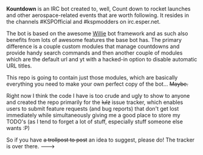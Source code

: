 **Kountdown** is an IRC bot created to, well, Count down to rocket launches and other aerospace-related events that are worth following. It resides in the channels #KSPOfficial and #kspmodders on irc.esper.net. 

The bot is based on the awesome [Willie](http://github.com/embolalia/willie) bot framework and as such also benefits from lots of awesome features the base bot has. The primary difference is a couple custom modules that manage countdowns and provide handy search commands and then another couple of modules which are the default url and yt with a hacked-in option to disable automatic URL titles.

This repo is going to contain just those modules, which are basically everything you need to make your own perfect copy of the bot... ~~Maybe.~~

Right now I think the code I have is too crude and ugly to show to anyone and created the repo primarily for the ~~lulz~~ issue tracker, which enables users to submit feature requests (and bug reports) that don't get lost immediately while simultaneously giving me a good place to store my TODO's (as I tend to forget a lot of stuff, especially stuff someone else wants :P)

So if you have ~~a trollpost to post~~ an idea to suggest, please do! The tracker is over there. ———>

